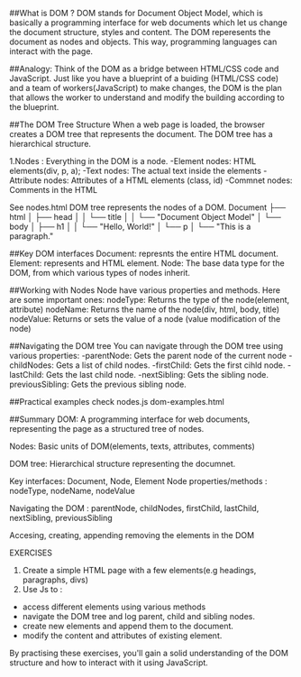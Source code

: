 ##What is DOM ? 
DOM stands for Document Object Model, which is basically a programming interface for web documents which let us change the document structure, styles and content. The DOM reperesents the document as nodes and objects. This way, programming languages can interact with the page.

##Analogy: Think of the DOM as a bridge between HTML/CSS code and JavaScript. Just like you have a blueprint of a buiding (HTML/CSS code) and a team of workers(JavaScript) to make changes, the DOM is the plan that allows the worker to understand and modify the building according to the blueprint.

##The DOM Tree Structure 
When a web page is loaded, the browser creates a DOM tree that represents the document. The DOM tree has a hierarchical structure.

1.Nodes : Everything in the DOM is a node.
-Element nodes: HTML elements(div, p, a);
-Text nodes: The actual text inside the elements
-Attribute nodes: Attributes of a HTML elements (class, id)
-Commnet nodes: Comments in the HTML

See nodes.html
DOM tree represents the nodes of a DOM.
Document
 ├── html
 │    ├── head
 │    │    └── title
 │    │         └── "Document Object Model"
 │    └── body
 │         ├── h1
 │         │    └── "Hello, World!"
 │         └── p
 │              └── "This is a paragraph."

##Key DOM interfaces
Document: represnts the entire HTML document.
Element: represents and HTML element.
Node: The base data type for the DOM, from which various types of nodes inherit.


##Working with Nodes 
Node have various properties and methods. Here are some important ones:
nodeType: Returns the type of the node(element, attribute)
nodeName: Returns the name of the node(div, html, body, title)
nodeValue: Returns or sets the value of a node (value modification of the node)


##Navigating the DOM tree
You can navigate through the DOM tree using various properties:
-parentNode: Gets the parent node of the current node
-childNodes: Gets a list of child nodes.
-firstChild: Gets the first cihld node.
-lastChild: Gets the last child node.
-nextSibling: Gets the sibling node.
previousSibling: Gets the previous sibling node.

##Practical examples
check nodes.js dom-examples.html

##Summary
DOM: A programming interface for web documents, representing the page as a structured tree of nodes.

Nodes: Basic units of DOM(elements, texts, attributes, comments)

DOM tree: Hierarchical structure representing the documnet.

Key interfaces: Document, Node, Element
Node properties/methods : nodeType, nodeName, nodeValue

Navigating the DOM : parentNode, childNodes, firstChild, lastChild, nextSibling, previousSibling

Accesing, creating, appending removing the elements in the DOM


EXERCISES 
1. Create a simple HTML page with a few elements(e.g headings, paragraphs, divs)
2. Use Js to : 
- access different elements using various methods
- navigate the DOM tree and log parent, child and sibling nodes.
- create new elements and append them to the document.
- modify the content and attributes of existing element.

By practising these exercises, you'll gain a solid understanding of the DOM structure and how to interact with it using JavaScript.




